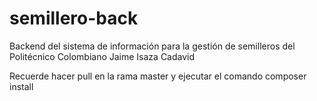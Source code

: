 # semillero-back

Backend del sistema de información para la gestión de semilleros del Politécnico Colombiano Jaime Isaza Cadavid

Recuerde hacer pull en la rama master y ejecutar el comando composer install
